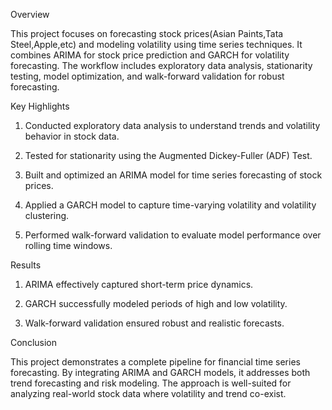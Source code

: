 Overview

This project focuses on forecasting stock prices(Asian Paints,Tata Steel,Apple,etc) and modeling volatility using time series techniques. It combines ARIMA for stock price prediction and GARCH for volatility forecasting. The workflow includes exploratory data analysis, stationarity testing, model optimization, and walk-forward validation for robust forecasting.

Key Highlights

1. Conducted exploratory data analysis to understand trends and volatility behavior in stock data.

2. Tested for stationarity using the Augmented Dickey-Fuller (ADF) Test.

3. Built and optimized an ARIMA model for time series forecasting of stock prices.

4. Applied a GARCH model to capture time-varying volatility and volatility clustering.

5. Performed walk-forward validation to evaluate model performance over rolling time windows.

Results

1. ARIMA effectively captured short-term price dynamics.

2. GARCH successfully modeled periods of high and low volatility.

3. Walk-forward validation ensured robust and realistic forecasts.


Conclusion

This project demonstrates a complete pipeline for financial time series forecasting. By integrating ARIMA and GARCH models, it addresses both trend forecasting and risk modeling. The approach is well-suited for analyzing real-world stock data where volatility and trend co-exist.
